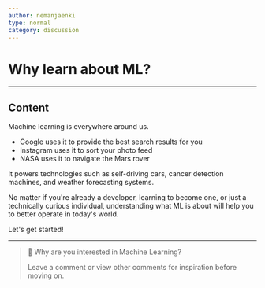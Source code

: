 ```yaml
---
author: nemanjaenki
type: normal
category: discussion
---
```


# Why learn about ML?

---
## Content

Machine learning is everywhere around us.

- Google uses it to provide the best search results for you
- Instagram uses it to sort your photo feed
- NASA uses it to navigate the Mars rover

It powers technologies such as self-driving cars, cancer detection machines, and weather forecasting systems.

No matter if you're already a developer, learning to become one, or just a technically curious individual, understanding what ML is about will help you to better operate in today's world.

Let's get started!

---

> 💬 Why are you interested in Machine Learning?
>
> Leave a comment or view other comments for inspiration before moving on.